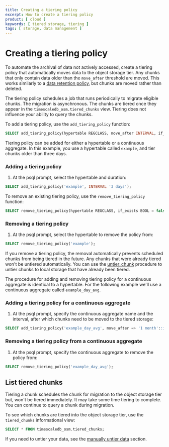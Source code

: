 ```yaml
---
title: Creating a tiering policy
excerpt: How to create a tiering policy
product: [ cloud ]
keywords: [ tiered storage, tiering ]
tags: [ storage, data management ]
---
```


# Creating a tiering policy

To automate the archival of data not actively accessed, create a tiering policy that
automatically moves data to the object storage tier. Any chunks that only contain data
older than the `move_after` threshold are moved. This works similarly to a
[data retention policy](https://docs.timescale.com/use-timescale/latest/data-retention/), but chunks are moved rather than deleted.

The tiering policy schedules a job that runs periodically to migrate
eligible chunks. The migration is asynchronous.
The chunks are tiered once they appear in the `timescaledb_osm.tiered_chunks` view.
Tiering does not influence your ability to query the chunks.

To add a tiering policy, use the `add_tiering_policy` function:

```sql
SELECT add_tiering_policy(hypertable REGCLASS, move_after INTERVAL, if_not_exists BOOL = false);
```

Tiering policy can be added for either a hypertable or a continuous aggregate. In this example, you use a hypertable called `example`, and tier chunks older than three days.

<Procedure>

### Adding a tiering policy

1. At the psql prompt, select the hypertable and duration:

```sql
SELECT add_tiering_policy('example', INTERVAL '3 days');
```

</Procedure>

To remove an existing tiering policy, use the `remove_tiering_policy` function:

```sql
SELECT remove_tiering_policy(hypertable REGCLASS, if_exists BOOL = false);
```

<Procedure>

### Removing a tiering policy

1. At the psql prompt, select the hypertable to remove the policy from:

```sql
SELECT remove_tiering_policy('example');
```

</Procedure>

If you remove a tiering policy, the removal automatically prevents scheduled chunks from being tiered in the future.
Any chunks that were already tiered won't be untiered automatically. You can use the [untier_chunk][untier-data] procedure 
to untier chunks to local storage that have already been tiered.

The procedure for adding and removing tiering policy for a continuous aggregate is identical to a hypertable. For the following example we'll use a continuous aggregate called `example_day_avg`.

<Procedure>

### Adding a tiering policy for a continuous aggregate

1. At the psql prompt, specify the continuous aggregate name and the interval, after which chunks need to be moved to the tiered storage:

```sql
SELECT add_tiering_policy('example_day_avg', move_after => '1 month'::interval)
```

</Procedure>

<Procedure>

### Removing a tiering policy from a continuous aggregate

1. At the psql prompt, specify the continuous aggregate to remove the policy from:

```sql
SELECT remove_tiering_policy('example_day_avg');
```

</Procedure>

## List tiered chunks

<Highlight type="info">
Tiering a chunk schedules the chunk for migration to the object storage tier but, won't be tiered immediately. 
It may take some time tiering to complete. You can continue to query a chunk during migration.
</Highlight>

To see which chunks are tiered into the object storage tier, use the `tiered_chunks`
informational view:

```sql
SELECT * FROM timescaledb_osm.tiered_chunks;
```

If you need to untier your data, see the
[manually untier data][untier-data] section.


[untier-data]: /use-timescale/:currentVersion:/data-tiering/untier-data/
